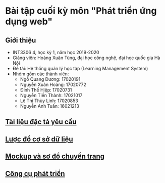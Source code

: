 # Bài tập cuối kỳ môn "Phát triển ứng dụng web"

## Giới thiệu

* INT3306 4, học kỳ 1, năm học 2019-2020
* Giảng viên: Hoàng Xuân Tùng, đại học công nghệ, đại học quốc gia Hà Nội
* Đề tài: Hệ thống quản lý học tập (Learning Management System)
* Nhóm gồm các thành viên:
    * Ngô Quang Dương: 17020191
    * Nguyễn Xuân Hoàng: 17020772
    * Đinh Thế Hiệp: 17020731
    * Nguyễn Tiến Thành: 17021017
    * Lê Thị Thùy Linh: 17020853
    * Nguyễn Anh Tuấn: 16021213

## [Tài liệu đặc tả yêu cầu](./docs/SRS.md)

## [Lược đồ cơ sở dữ liệu](./docs/schema.md)

## [Mockup và sơ đồ chuyển trang](https://figma.com/file/VmJMXevNuRBfDTOJHPXyHi/UI)

## [Công cụ phát triển](./docs/tools.md)
